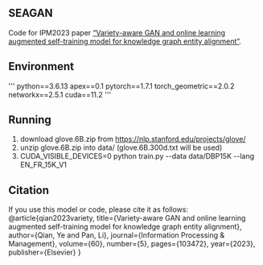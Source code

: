 ## SEAGAN
Code for IPM2023 paper [“Variety-aware GAN and online learning augmented self-training model for knowledge graph entity alignment”](https:10.1016/j.ipm.2023.103472).

## Environment
'''
python==3.6.13
apex==0.1
pytorch==1.7.1
torch_geometric==2.0.2
networkx==2.5.1
cuda==11.2
'''

## Running
1. download glove.6B.zip from https://nlp.stanford.edu/projects/glove/
2. unzip glove.6B.zip into data/ (glove.6B.300d.txt will be used)
3. CUDA_VISIBLE_DEVICES=0 python train.py --data data/DBP15K --lang EN_FR_15K_V1

## Citation
If you use this model or code, please cite it as follows:  
@article{qian2023variety,
  title={Variety-aware GAN and online learning augmented self-training model for knowledge graph entity alignment},
  author={Qian, Ye and Pan, Li},
  journal={Information Processing \& Management},
  volume={60},
  number={5},
  pages={103472},
  year={2023},
  publisher={Elsevier}
}
